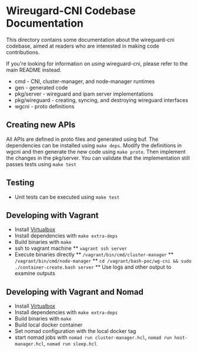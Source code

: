 Wireugard-CNI Codebase Documentation
===

This directory contains some documentation about the wireguard-cni codebase,
aimed at readers who are interested in making code contributions.

If you're looking for information on _using_ wireguard-cni, please refer
to the main README instead.

* cmd - CNI, cluster-manager, and node-manager runtimes
* gen - generated code
* pkg/server - wireguard and ipam server implementations
* pkg/wireguard - creating, syncing, and destroying wireguard interfaces
* wgcni - proto definitions

## Creating new APIs
All APIs are defined in proto files and generated using buf. The dependencies can be installed using `make deps`. Modify
the definitions in wgcni and then generate the new code using `make proto`. Then implement the changes in the
pkg/server. You can validate that the implementation still passes tests using `make test`

## Testing
* Unit tests can be executed using `make test`

## Developing with Vagrant
* Install [Virtualbox](https://www.virtualbox.org/)
* Install dependencies with `make extra-deps`
* Build binaries with `make`
* ssh to vagrant machine
** `vagrant ssh server`
* Execute binaries directly 
** `/vagrant/bin/cmd/cluster-manager`
** `/vagrant/bin/cmd/node-manager`
** `cd /vagrant/bash-poc/wg-cni && sudo ./container-create.bash server`
** Use logs and other output to examine outputs

## Developing with Vagrant and Nomad

* Install [Virtualbox](https://www.virtualbox.org/)
* Install dependencies with `make extra-deps`
* Build binaries with `make`
* Build local docker container
* Set nomad configuration with the local docker tag
* start nomad jobs with `nomad run cluster-manager.hcl`, `nomad run host-manager.hcl`, `nomad run sleep.hcl`
